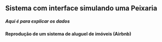 ## Sistema com interface simulando uma Peixaria

##### Aqui é para explicar os dados

#### Reprodução de um sistema de aluguel de imóveis (Airbnb)
